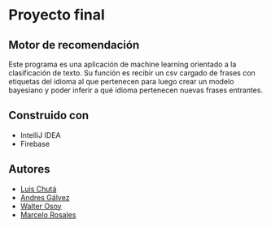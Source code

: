 # Proyecto final
## Motor de recomendación
Este programa es una aplicación de machine learning orientado a la clasificación de texto. Su función es recibir un csv cargado de frases con etiquetas del idioma al que pertenecen para luego crear un modelo bayesiano y poder inferir a qué idioma pertenecen nuevas frases entrantes.

## Construido con
* IntelliJ IDEA
* Firebase

## Autores
* [Luis Chutá](https://github.com/chutluis)
* [Andres Gálvez](https://github.com/AndresSGalvezA)
* [Walter Osoy](https://github.com/WalterOsoy)
* [Marcelo Rosales](https://github.com/Guitaq1199)
